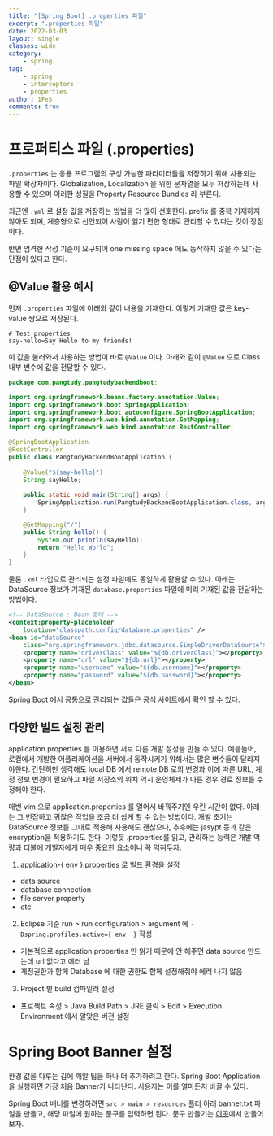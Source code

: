 ```yaml
---
title: "[Spring Boot] .properties 파일"
excerpt: ".properties 파일"
date: 2022-03-03
layout: single
classes: wide
category:
    - spring
tag:
    - spring
    - interceptors
    - properties
author: 1FeS
comments: true
---
```


# 프로퍼티스 파일 (.properties)

`.properties` 는 응용 프로그램의 구성 가능한 파라미터들을 저장하기 위해 사용되는 파일 확장자이다. Globalization, Localization 을 위한 문자열을 모두 저장하는데 사용할 수 있으며 이러한 성질을 Property Resource Bundles 라 부른다.

최근엔 `.yml` 로 설정 값을 저장하는 방법을 더 많이 선호한다. prefix 를 중복 기재하지 않아도 되며, 계층형으로 선언되어 사람이 읽기 편한 형태로 관리할 수 있다는 것이 장점이다.

반면 엄격한 작성 기준이 요구되어 one missing space 에도 동작하지 않을 수 있다는 단점이 있다고 한다.

## @Value 활용 예시

먼저 `.properties` 파일에 아래와 같이 내용을 기재한다. 이렇게 기재한 값은 key-value 쌍으로 저장된다.

```properties
# Test properties
say-hello=Say Hello to my friends!
```

이 값을 불러와서 사용하는 방법이 바로 `@Value` 이다. 아래와 같이 `@Value` 으로 Class 내부 변수에 값을 전달할 수 있다.

```java
package com.pangtudy.pangtudybackendboot;

import org.springframework.beans.factory.annotation.Value;
import org.springframework.boot.SpringApplication;
import org.springframework.boot.autoconfigure.SpringBootApplication;
import org.springframework.web.bind.annotation.GetMapping;
import org.springframework.web.bind.annotation.RestController;

@SpringBootApplication
@RestController
public class PangtudyBackendBootApplication {
	
	@Value("${say-hello}")
	String sayHello;
	
	public static void main(String[] args) {
		SpringApplication.run(PangtudyBackendBootApplication.class, args);
	}

	@GetMapping("/")
	public String hello() {
		System.out.println(sayHello);
		return "Hello World";
	}
}
```

물론 `.xml` 타입으로 관리되는 설정 파일에도 동일하게 활용할 수 있다. 아래는 DataSource 정보가 기재된 `database.properties` 파일에 미리 기재된 값을 전달하는 방법이다.

```xml
<!-- DataSource : Bean 형태 -->
<context:property-placeholder
    location="classpath:config/database.properties" />
<bean id="dataSource"
    class="org.springframework.jdbc.datasource.SimpleDriverDataSource">
    <property name="driverClass" value="${db.driverClass}"></property>
    <property name="url" value="${db.url}"></property>
    <property name="username" value="${db.username}"></property>
    <property name="password" value="${db.password}"></property>
</bean>
```

Spring Boot 에서 공통으로 관리되는 값들은 [공식 사이트](https://docs.spring.io/spring-boot/docs/current/reference/html/application-properties.html#appendix.application-properties)에서 확인 할 수 있다.

## 다양한 빌드 설정 관리

application.properties 를 이용하면 서로 다른 개발 설정을 만들 수 있다. 예를들어, 로컬에서 개발한 어플리케이션을 서버에서 동작시키기 위해서는 많은 변수들이 달라져야한다. 간단히만 생각해도 local DB 에서 remote DB 로의 변경과 이에 따른 URL, 계정 정보 변경이 필요하고 파일 저장소의 위치 역시 운영체제가 다른 경우 경로 정보를 수정해야 한다.

매번 vim 으로 application.properties 를 열어서 바꿔주기엔 우린 시간이 없다. 아래는 그 번잡하고 귀찮은 작업을 조금 더 쉽게 할 수 있는 방법이다. 개발 초기는 DataSource 정보를 그대로 적용해 사용해도 괜찮으나, 추후에는 jasypt 등과 같은 encryption을 적용하기도 한다. 이렇듯 .properties를 읽고, 관리하는 능력은 개발 역량과 더불에 개발자에게 매우 중요한 요소이니 꼭 익혀두자.

1. application-{ env }.properties 로 빌드 환경을 설정
  - data source
  - database connection
  - file server property
  - etc
2. Eclipse 기준 run > run configuration > argument 에 `-Dspring.profiles.active={ env  }` 작성
  - 기본적으로 application.properties 만 읽기 때문에 안 해주면 data source 만드는데 url 없다고 에러 남
  - 계정권한과 함께 Database 에 대한 권한도 함께 설정해줘야 에러 나지 않음
3. Project 별 build 컴파일러 설정
  - 프로젝트 속성 > Java Build Path > JRE 클릭 > Edit > Execution Environment 에서 알맞은 버전 설정



# Spring Boot Banner 설정

환경 값을 다루는 김에 깨알 팁을 하나 더 추가하려고 한다. Spring Boot Application을 실행하면 가장 처음 Banner가 나타난다. 사용자는 이를 얼마든지 바꿀 수 있다.

Spring Boot 배너를 변경하려면 `src > main > resources` 폴더 아래 banner.txt 파일을 만들고, 해당 파일에 원하는 문구를 입력하면 된다. 문구 만들기는 [이곳](http://patorjk.com/software/taag/#p=display&f=Graffiti&t=Type%20Something%20)에서 만들어보자.